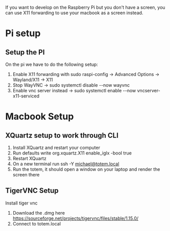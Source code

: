 If you want to develop on the Raspberry Pi but you don't have a screen, you can use X11 forwarding to use your macbook as a screen instead.

# Pi setup

## Setup the PI

On the pi we have to do the following setup:

1. Enable X11 forwarding with sudo raspi-config → Advanced Options → Wayland/X11 → X11
1. Stop WayVNC -> sudo systemctl disable --now wayvnc
1. Enable vnc server instead -> sudo systemctl enable --now vncserver-x11-serviced

# Macbook Setup

## XQuartz setup to work through CLI

1. Install XQuartz and restart your computer
1. Run defaults write org.xquartz.X11 enable_iglx -bool true
1. Restart XQuartz
1. On a new terminal run ssh -Y michael@totem.local
1. Run the totem, it should open a window on your laptop and render the screen there

## TigerVNC Setup

Install tiger vnc

1. Download the .dmg here https://sourceforge.net/projects/tigervnc/files/stable/1.15.0/
1. Connect to totem.local
